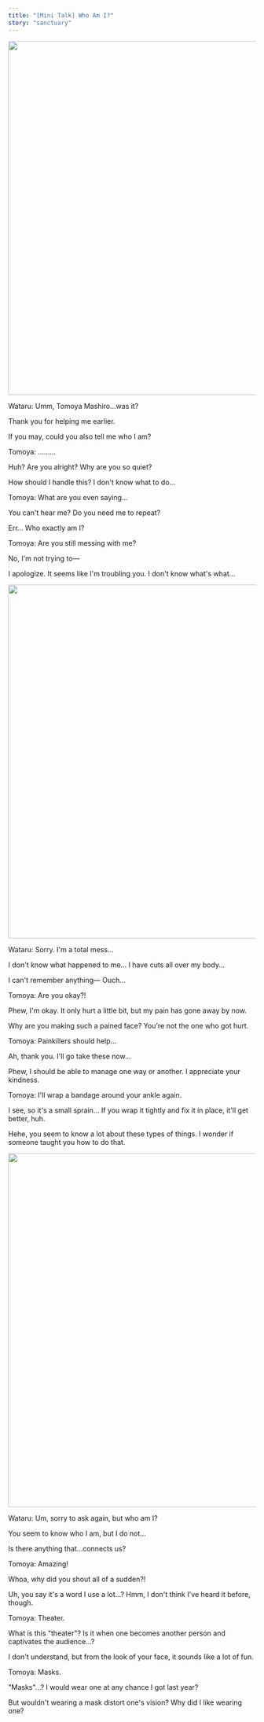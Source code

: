 ```yaml
---
title: "[Mini Talk] Who Am I?"
story: "sanctuary"
---
```


<Image src="/img/tl/sanctuary/mini_talk/wataru/2/1.jpg" layout="responsive" width="1560" height="720" quality="100" />

Wataru: Umm, Tomoya Mashiro...was it?

Thank you for helping me earlier.

If you may, could you also tell me who I am?

Tomoya: .........

Huh? Are you alright? Why are you so quiet?

How should I handle this? I don't know what to do...

Tomoya: What are you even saying...

You can't hear me? Do you need me to repeat?

Err... Who exactly am I?

Tomoya: Are you still messing with me?

No, I'm not trying to—

I apologize. It seems like I'm troubling you. I don't know what's what...

<Image src="/img/tl/sanctuary/mini_talk/wataru/2/2.jpg" layout="responsive" width="1560" height="720" quality="100" />

Wataru: Sorry. I'm a total mess...

I don't know what happened to me... I have cuts all over my body...

I can't remember anything— Ouch...

Tomoya: Are you okay?!

Phew, I'm okay. It only hurt a little bit, but my pain has gone away by now.

Why are you making such a pained face? You're not the one who got hurt.

Tomoya: Painkillers should help...

Ah, thank you. I'll go take these now...

Phew, I should be able to manage one way or another. I appreciate your kindness.

Tomoya: I'll wrap a bandage around your ankle again.

I see, so it's a small sprain... If you wrap it tightly and fix it in place, it'll get better, huh.

Hehe, you seem to know a lot about these types of things. I wonder if someone taught you how to do that.

<Image src="/img/tl/sanctuary/mini_talk/wataru/2/3.jpg" layout="responsive" width="1560" height="720" quality="100" />

Wataru: Um, sorry to ask again, but who am I?

You seem to know who I am, but I do not...

Is there anything that...connects us?

Tomoya: Amazing!

Whoa, why did you shout all of a sudden?!

Uh, you say it's a word I use a lot...? Hmm, I don't think I've heard it before, though.

Tomoya: Theater.

What is this "theater"? Is it when one becomes another person and captivates the audience...?

I don't understand, but from the look of your face, it sounds like a lot of fun.

Tomoya: Masks.

"Masks"...? I would wear one at any chance I got last year?

But wouldn't wearing a mask distort one's vision? Why did I like wearing one?

<Credits tl="<a href='https://tomoya.moe'>Ren</a>" tlc="<a href='https://twitter.com/trystofstarrs'>remi</a>" qc="<a href='https://honeyspades.tumblr.com'>honeyspades</a>" />
